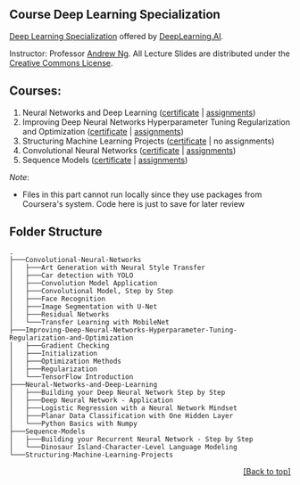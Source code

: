 ## Course Deep Learning Specialization

<!-- Tham khao: https://github.com/quanghuy0497/Deep-Learning-Specialization -->

[Deep Learning Specialization](https://www.coursera.org/specializations/deep-learning) offered by [DeepLearning.AI](https://www.deeplearning.ai/).

Instructor: Professor [Andrew Ng](https://www.andrewng.org/). All Lecture Slides are distributed under the [Creative Commons License](https://creativecommons.org/licenses/by-sa/2.0/legalcode).

## Courses:

1. Neural Networks and Deep Learning ([certificate](https://coursera.org/share/f18a16cb0d3c732c27c644d912f8e0a4) | [assignments](https://github.com/QuanHNguyen232/Coursera-courses/tree/main/Deep-Learning-Specialization/Neural-Networks-and-Deep-Learning))
2. Improving Deep Neural Networks Hyperparameter Tuning Regularization and Optimization ([certificate](https://coursera.org/share/4c059cb8ddf6735f70a2bb969c8dcb97) | [assignments](https://github.com/QuanHNguyen232/Coursera-courses/tree/main/Deep-Learning-Specialization/Improving-Deep-Neural-Networks-Hyperparameter-Tuning-Regularization-and-Optimization))
3. Structuring Machine Learning Projects ([certificate](https://coursera.org/share/378360a48115abfaa7bb3f14ab52d77f) | no assignments)
4. Convolutional Neural Networks ([certificate](https://coursera.org/share/5b0630ee5a6c25fe3809abd7afbb430c) | [assignments](https://github.com/QuanHNguyen232/Coursera-courses/tree/main/Deep-Learning-Specialization/Convolutional-Neural-Networks))
5. Sequence Models ([certificate]() | [assignments](https://github.com/QuanHNguyen232/Coursera-courses/tree/main/Deep-Learning-Specialization/Sequence-Models))


*Note*:
* Files in this part cannot run locally since they use packages from Coursera's system. Code here is just to save for later review

## Folder Structure
```shell
.
├───Convolutional-Neural-Networks
│   ├───Art Generation with Neural Style Transfer
│   ├───Car detection with YOLO
│   ├───Convolution Model Application
│   ├───Convolutional Model, Step by Step
│   ├───Face Recognition
│   ├───Image Segmentation with U-Net
│   ├───Residual Networks
│   └───Transfer Learning with MobileNet
├───Improving-Deep-Neural-Networks-Hyperparameter-Tuning-Regularization-and-Optimization
│   ├───Gradient Checking
│   ├───Initialization
│   ├───Optimization Methods
│   ├───Regularization
│   └───TensorFlow Introduction
├───Neural-Networks-and-Deep-Learning
│   ├───Building your Deep Neural Network Step by Step
│   ├───Deep Neural Network - Application
│   ├───Logistic Regression with a Neural Network Mindset
│   ├───Planar Data Classification with One Hidden Layer
│   └───Python Basics with Numpy
├───Sequence-Models
│   ├───Building your Recurrent Neural Network - Step by Step
│   └───Dinosaur Island-Character-Level Language Modeling
└───Structuring-Machine-Learning-Projects
```

<p align="right"><a href="#course-deep-learning-specialization">[Back to top]</a></p>
